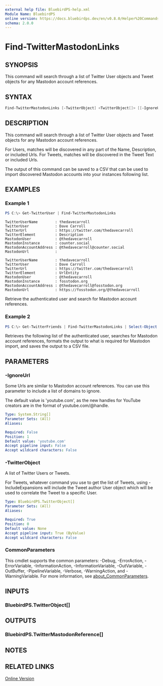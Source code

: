 ```yaml
---
external help file: BluebirdPS-help.xml
Module Name: BluebirdPS
online version: https://docs.bluebirdps.dev/en/v0.8.0/Helper%20Commands/Find-TwitterMastodonLinks
schema: 2.0.0
---
```


# Find-TwitterMastodonLinks

## SYNOPSIS

This command will search through a list of Twitter User objects and Tweet objects for any Mastodon account references.

## SYNTAX

```powershell
Find-TwitterMastodonLinks [-TwitterObject] <TwitterObject[]> [[-IgnoreUrl] <String[]>] [<CommonParameters>]
```

## DESCRIPTION

This command will search through a list of Twitter User objects and Tweet objects for any Mastodon account references.

For Users, matches will be discovered in any part of the Name, Description, or included Urls.
For Tweets, matches will be discovered in the Tweet Text or included Urls.

The output of this command can be saved to a CSV that can be used to import discovered Mastodon accounts into your instances following list.

## EXAMPLES

### Example 1

```powershell
PS C:\> Get-TwitterUser | Find-TwitterMastodonLinks
```

```text
TwitterUserName        : thedavecarroll
TwitterUser            : Dave Carroll
TwitterUrl             : https://twitter.com/thedavecarroll
TwitterElement         : Description
MastodonUser           : @thedavecarroll
MastodonInstance       : counter.social
MastodonAccountAddress : @thedavecarroll@counter.social
MastodonUrl            :

TwitterUserName        : thedavecarroll
TwitterUser            : Dave Carroll
TwitterUrl             : https://twitter.com/thedavecarroll
TwitterElement         : UrlEntity
MastodonUser           : @thedavecarroll
MastodonInstance       : fosstodon.org
MastodonAccountAddress : @thedavecarroll@fosstodon.org
MastodonUrl            : https://fosstodon.org/@thedavecarroll
```

Retrieve the authenticated user and search for Mastodon account references.

### Example 2

```powershell
PS C:\> Get-TwitterFriends | Find-TwitterMastodonLinks | Select-Object @{l='Account address';e={$_.MastodonAccountAddress}},@{l='Show boosts';e={$true}} | Export-Csv -NoTypeInformation -Path .\MastodonImport.csv
```

Retrieves the following list of the authenticated user, searches for Mastodon account references, formats the output to what is required for Mastodon import, and saves the output to a CSV file.

## PARAMETERS

### -IgnoreUrl

Some Urls are similar to Mastodon account references. You can use this parameter to include a list of domains to ignore.

The default value is 'youtube.com', as the new handles for YouTube creators are in the format of youtube.com/@handle.

```yaml
Type: System.String[]
Parameter Sets: (All)
Aliases:

Required: False
Position: 1
Default value: 'youtube.com'
Accept pipeline input: False
Accept wildcard characters: False
```

### -TwitterObject

A list of Twitter Users or Tweets.

For Tweets, whatever command you use to get the list of Tweets, using -IncludeExpansions will include the Tweet author User object which will be used to correlate the Tweet to a specific User.

```yaml
Type: BluebirdPS.TwitterObject[]
Parameter Sets: (All)
Aliases:

Required: True
Position: 0
Default value: None
Accept pipeline input: True (ByValue)
Accept wildcard characters: False
```

### CommonParameters

This cmdlet supports the common parameters: -Debug, -ErrorAction, -ErrorVariable, -InformationAction, -InformationVariable, -OutVariable, -OutBuffer, -PipelineVariable, -Verbose, -WarningAction, and -WarningVariable. For more information, see [about_CommonParameters](http://go.microsoft.com/fwlink/?LinkID=113216).

## INPUTS

### BluebirdPS.TwitterObject[]

## OUTPUTS

### BluebirdPS.TwitterMastodonReference[]

## NOTES

## RELATED LINKS

[Online Version](https://docs.bluebirdps.dev/en/v0.8.0/Helper%20Commands/Find-TwitterMastodonLinks)
